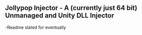 ## Jollypop Injector - A (currently just 64 bit) Unmanaged and Unity DLL Injector
-Readme slated for eventually